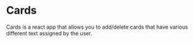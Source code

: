 # Cards

Cards is a react app that allows you to add/delete cards that have various different text assigned by the user.
